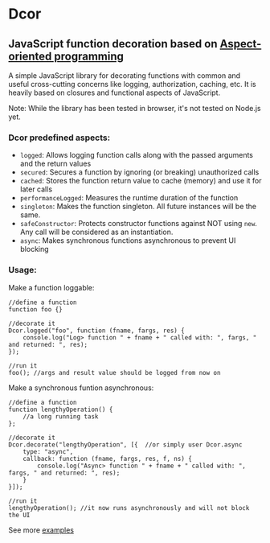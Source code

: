 # Dcor
## JavaScript function decoration based on [Aspect-oriented programming](https://en.wikipedia.org/wiki/Aspect-oriented_programming) 

A simple JavaScript library for decorating functions with common and useful cross-cutting concerns like 
logging, authorization, caching, etc. 
It is heavily based on closures and functional aspects of JavaScript.

Note: 
While the library has been tested in browser, it's not tested on Node.js yet.
    
### Dcor predefined aspects:
  - `logged`: Allows logging function calls along with the passed arguments and the return values
  - `secured`: Secures a function by ignoring (or breaking) unauthorized calls 
  - `cached`: Stores the function return value to cache (memory) and use it for later calls
  - `performanceLogged`: Measures the runtime duration of the function
  - `singleton`: Makes the function singleton. All future instances will be the same.
  - `safeConstructor`: Protects constructor functions against NOT using `new`. Any call will be considered as an instantiation. 
  - `async`: Makes synchronous functions asynchronous to prevent UI blocking
  
### Usage:

Make a function loggable:
```
//define a function
function foo {}

//decorate it
Dcor.logged("foo", function (fname, fargs, res) {
    console.log("Log> function " + fname + " called with: ", fargs, " and returned: ", res);
});

//run it
foo(); //args and result value should be logged from now on 
```

Make a synchronous funtion asynchronous:
```
//define a function
function lengthyOperation() {
    //a long running task
}; 

//decorate it
Dcor.decorate("lengthyOperation", [{  //or simply user Dcor.async
    type: "async",
    callback: function (fname, fargs, res, f, ns) {
        console.log("Async> function " + fname + " called with: ", fargs, " and returned: ", res);
    }
}]);

//run it 
lengthyOperation(); //it now runs asynchronously and will not block the UI
```

See more [examples](https://github.com/skilledDeveloper/Dcor/blob/master/examples.js)
